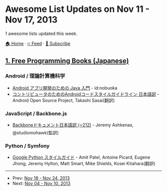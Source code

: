 # Awesome List Updates on Nov 11 - Nov 17, 2013

1 awesome lists updated this week.

[🏠 Home](/README.md) · [🔥 Feed](https://test.trackawesomelist.com/week/feed.xml) · [📮 Subscribe](https://trackawesomelist.us17.list-manage.com/subscribe?u=d2f0117aa829c83a63ec63c2f&id=36a103854c)



## [1. Free Programming Books (Japanese)](/content/EbookFoundation/free-programming-books/books/free-programming-books-ja/week/README.md)

### Android / 理論計算機科学

*   [Android アプリ開発のための Java 入門](https://gist.github.com/nobuoka/6546813) - id:nobuoka
*   [コントリビュータのためのAndroidコードスタイルガイドライン 日本語訳](http://www.textdrop.net/android/code-style-ja.html) - Android Open Source Project, Takashi Sasai(翻訳)

### JavaScript / Backbone.js

*   [Backboneドキュメント日本語訳 (⭐212)](https://github.com/enja-oss/Backbone) - Jeremy Ashkenas, @studiomohawk(監訳)

### Python / Symfony

*   [Google Python スタイルガイド](http://works.surgo.jp/translation/pyguide.html) - Amit Patel, Antoine Picard, Eugene Jhong, Jeremy Hylton, Matt Smart, Mike Shields, Kosei Kitahara(翻訳)

---

- Prev: [Nov 18 - Nov 24, 2013](/content/2013/46/README.md)
- Next: [Nov 04 - Nov 10, 2013](/content/2013/44/README.md)